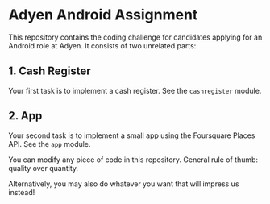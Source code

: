 # Adyen Android Assignment

This repository contains the coding challenge for candidates applying for an Android role at Adyen.
It consists of two unrelated parts:

## 1. Cash Register
Your first task is to implement a cash register. See the `cashregister` module.

## 2. App
Your second task is to implement a small app using the Foursquare Places API. See the `app` module.


You can modify any piece of code in this repository.
General rule of thumb: quality over quantity.

Alternatively, you may also do whatever you want that will impress us instead!
